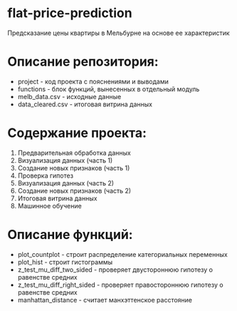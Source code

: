 # flat-price-prediction
Предсказание цены квартиры в Мельбурне на основе ее характеристик

# Описание репозитория:
- project - код проекта с пояснениями и выводами
- functions - блок функций, вынесенных в отдельный модуль
- melb_data.csv - исходные данные
- data_cleared.csv - итоговая витрина данных

# Содержание проекта:
1. Предварительная обработка данных
2. Визуализация данных (часть 1)
3. Создание новых признаков (часть 1)
4. Проверка гипотез
5. Визуализация данных (часть 2)
6. Создание новых признаков (часть 2)
7. Итоговая витрина данных
8. Машинное обучение

# Описание функций:
- plot_countplot - строит распределение категориальных переменных
- plot_hist - строит гистограммы
- z_test_mu_diff_two_sided - проверяет двустороннюю гипотезу о равенстве средних
- z_test_mu_diff_right_sided - проверяет правостороннюю гипотезу о равенстве средних
- manhattan_distance - считает манхэттенское расстояние
